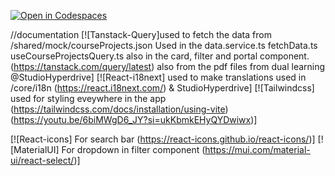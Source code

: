 [![Open in Codespaces](https://classroom.github.com/assets/launch-codespace-2972f46106e565e64193e422d61a12cf1da4916b45550586e14ef0a7c637dd04.svg)](https://classroom.github.com/open-in-codespaces?assignment_repo_id=19368164)

//documentation
[![Tanstack-Query]used to fetch the data from /shared/mock/courseProjects.json Used in the data.service.ts fetchData.ts useCourseProjectsQuery.ts also in the card, filter and portal component. (https://tanstack.com/query/latest) also from the pdf files from dual learning @StudioHyperdrive]
[![React-i18next] used to make translations used in /core/i18n (https://react.i18next.com/) & StudioHyperdrive]
[![Tailwindcss] used for styling eveywhere in the app (https://tailwindcss.com/docs/installation/using-vite)(https://youtu.be/6biMWgD6_JY?si=ukKbmkEHyQYDwiwx)]

[![React-icons] For search bar (https://react-icons.github.io/react-icons/)]
[![MaterialUI] For dropdown in filter component (https://mui.com/material-ui/react-select/)]

